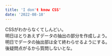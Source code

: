 ```yaml
---
title: 'I don't know CSS'
date: '2022-08-18'
---
```

CSSがわからなくてしんどい。   
明日はとりあえずデータの抽出の部分を作成しよう。   
明日でデータの抽出部は全て終わらせるようにする。   
後疑問点がるから質問しないとな。   